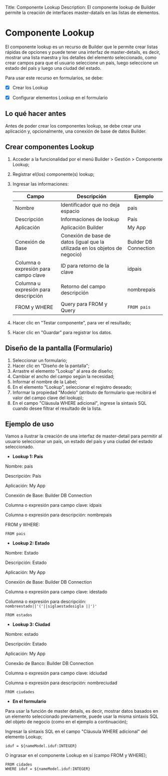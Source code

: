 Title: Componente Lookup
Description: El componente lookup de Builder permite la creación de interfaces master-datails en las listas de elementos.

# Componente Lookup

El componente lookup es un recurso de Builder que le permite crear listas rápidas de opciones y puede tener una interfaz de master-details, es decir, mostrar una lista maestra y los detalles del elemento seleccionado, como crear campos para que el usuario seleccione un país, luego seleccione un estado del país y luego una ciudad del estado.

Para usar este recurso en formularios, se debe:

* [x] Crear los Lookup

* [x] Configurar elementos Lookup en el formulario

## Lo qué hacer antes

Antes de poder crear los componentes lookup, se debe crear una aplicación y, opcionalmente, una conexión de base de datos Builder.

## Crear componentes Lookup

1. Acceder a la funcionalidad por el menú Builder > Gestión > Componente Lookup;
2. Registrar el(los) componente(s) lookup;
3. Ingresar las informaciones:

    |Campo|Descripción|Ejemplo|
    |-----|---------|-------|
    |Nombre|Identificador que no deja espacio|pais|
    |Descripción|Informaciones de lookup|País|
    |Aplicación|Aplicación Builder|My App|
    |Conexión de Base|Conexión de base de datos (igual que la utilizada en los objetos de negocio)|Builder DB Connection|
    |Columna o expresión para campo clave|ID para retorno de la clave|idpais|
    |Columna u expresión para descripción|Retorno del campo descripción|nombrepais|
    |FROM y WHERE|Query para FROM y Query|`FROM pais`|

4. Hacer clic en "Testar componente", para ver el resultado;
5. Hacer clic en "Guardar" para registrar los datos.


## Diseño de la pantalla (Formulario)

1. Seleccionar un formulario;
2. Hacer clic en "Diseño de la pantalla";
3. Arrastre el elemento "Lookup" al area de diseño;
4. Cambiar el ancho del campo según la necesidad;
5. Informar el nombre de la Label;
6. En el elemento "Lookup", seleccionar el registro deseado;
7. Informar la propiedad "Modelo" (atributo de formulario que recibirá el valor del campo clave del lookup);
8. En el campo "Cláusula WHERE adicional", ingrese la sintaxis SQL cuando desee filtrar el resultado de la lista.

## Ejemplo de uso

Vamos a ilustrar la creación de una interfaz de master-detail para permitir al usuario seleccionar un país, un estado del país y una ciudad del estado seleccionado.

- **Lookup 1: País**

Nombre: pais

Descripción: País

Aplicación: My App

Conexión de Base: Builder DB Connection 

Columna o expresión para campo clave: idpais

Columna o expresión para descripción: nombrepais

FROM y WHERE:

```mysql
FROM pais
```

- **Lookup 2: Estado**

Nombre: Estado

Descripción: Estado

Aplicación: My App

Conexión de Base: Builder DB Connection 

Columna o expresión para campo clave: idestado

Columna o expresión para descripción: `nombreestado||'('||siglaestadosigla
||')'`

``` mysql
FROM estados
```

- **Lookup 3: Ciudad**

Nombre: estado

Descripción: Estado

Aplicación: My App

Conexão de Banco: Builder DB Connection

Columna o expresión para campo clave: idciudad

Columna o expresión para descripción: nombreciudad

``` mysql
FROM ciudades
```

- **En el formulario**

Para usar la función de master details, es decir, mostrar datos basados en un elemento seleccionado previamente, puede usar la misma sintaxis SQL del objeto de negocio (como en el ejemplo a continuación);

Ingresar la sintaxis SQL en el campo "Cláusula WHERE adicional" del elemento Lookup;

``` mysql
iduf = ${nameModel.iduf:INTEGER}
```


O ingrasar en el componente Lookup en sí (campo FROM y WHERE);

``` mysql
FROM cidades
WHERE iduf = ${nameModel.iduf:INTEGER}
```
